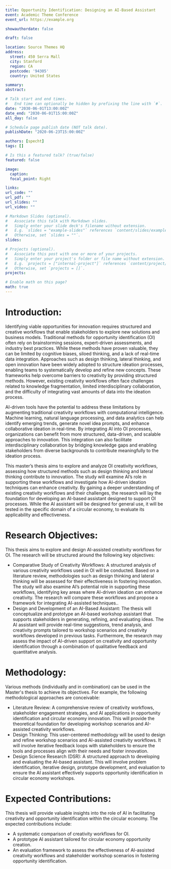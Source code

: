 ```yaml
---
title: Opportunity Identification: Designing an AI-Based Assistant
event: Academic Theme Conference
event_url: https://example.org

showauthordate: false

draft: false 

location: Source Themes HQ
address:
  street: 450 Serra Mall
  city: Stanford
  region: CA
  postcode: '94305'
  country: United States

summary: 
abstract: 

# Talk start and end times.
#   End time can optionally be hidden by prefixing the line with `#`.
date: "2030-06-01T13:00:00Z"
date_end: "2030-06-01T15:00:00Z"
all_day: false

# Schedule page publish date (NOT talk date).
publishDate: "2020-06-23T15:00:00Z"

authors: [specht]
tags: []

# Is this a featured talk? (true/false)
featured: false

image:
  caption:
  focal_point: Right

links:
url_code: ""
url_pdf: ""
url_slides: ""
url_video: ""

# Markdown Slides (optional).
#   Associate this talk with Markdown slides.
#   Simply enter your slide deck's filename without extension.
#   E.g. `slides = "example-slides"` references `content/slides/example-slides.md`.
#   Otherwise, set `slides = ""`.
slides:

# Projects (optional).
#   Associate this post with one or more of your projects.
#   Simply enter your project's folder or file name without extension.
#   E.g. `projects = ["internal-project"]` references `content/project/deep-learning/index.md`.
#   Otherwise, set `projects = []`.
projects:

# Enable math on this page?
math: true
---
```


# Introduction:
Identifying viable opportunities for innovation requires structured and creative workflows that enable stakeholders to explore new solutions and business models. Traditional methods for opportunity identification (OI) often rely on brainstorming sessions, expert-driven assessments, and industry best practices. While these methods have proven valuable, they can be limited by cognitive biases, siloed thinking, and a lack of real-time data integration. Approaches such as design thinking, lateral thinking, and open innovation have been widely adopted to structure ideation processes, enabling teams to systematically develop and refine new concepts. These frameworks help overcome barriers to creativity by providing structured methods. However, existing creativity workflows often face challenges related to knowledge fragmentation, limited interdisciplinary collaboration, and the difficulty of integrating vast amounts of data into the ideation process.

AI-driven tools have the potential to address these limitations by augmenting traditional creativity workflows with computational intelligence. Machine learning, natural language processing, and data analytics can help identify emerging trends, generate novel idea prompts, and enhance collaborative ideation in real-time. By integrating AI into OI processes, organizations can benefit from more structured, data-driven, and scalable approaches to innovation. This integration can also facilitate interdisciplinary collaboration by bridging knowledge gaps and enabling stakeholders from diverse backgrounds to contribute meaningfully to the ideation process.

This master’s thesis aims to explore and analyze OI creativity workflows, assessing how structured methods such as design thinking and lateral thinking contribute to innovation. The study will examine AI’s role in supporting these workflows and investigate how AI-driven ideation techniques can enhance creativity. By gaining a deeper understanding of existing creativity workflows and their challenges, the research will lay the foundation for developing an AI-based assistant designed to support OI processes. While the AI assistant will be designed for general use, it will be tested in the specific domain of a circular economy, to evaluate its applicability and effectiveness.


# Research Objectives:
This thesis aims to explore and design AI-assisted creativity workflows for OI. The research will be structured around the following key objectives:

* Comparative Study of Creativity Workflows: A structured analysis of various creativity workflows used in OI will be conducted. Based on a literature review, methodologies such as design thinking and lateral thinking will be assessed for their effectiveness in fostering innovation. The study will also examine AI’s potential role in supporting these workflows, identifying key areas where AI-driven ideation can enhance creativity. The research will compare these workflows and propose a framework for integrating AI-assisted techniques..
* Design and Development of an AI-Based Assistant: The thesis will conceptualize and prototype an AI-based workshop assistant that supports stakeholders in generating, refining, and evaluating ideas. The AI assistant will provide real-time suggestions, trend analysis, and creativity prompts tailored to workshop scenarios and creativity workflows developed in previous tasks. Furthermore, the research may assess the impact of AI-driven support on creativity and opportunity identification through a combination of qualitative feedback and quantitative analysis.

# Methodology:
Various methods (individually and in combination) can be used in the Master's thesis to achieve its objectives. For example, the following methodological approaches are conceivable:

* Literature Review: A comprehensive review of creativity workflows, stakeholder engagement strategies, and AI applications in opportunity identification and circular economy innovation. This will provide the theoretical foundation for developing workshop scenarios and AI-assisted creativity workflows.
* Design Thinking: This user-centered methodology will be used to design and refine workshop scenarios and AI-assisted creativity workflows. It will involve iterative feedback loops with stakeholders to ensure the tools and processes align with their needs and foster innovation.
* Design Science Research (DSR): A structured approach to developing and evaluating the AI-based assistant. This will involve problem identification, iterative design, prototype development, and evaluation to ensure the AI assistant effectively supports opportunity identification in circular economy workshops.

# Expected Contributions:
This thesis will provide valuable insights into the role of AI in facilitating creativity and opportunity identification within the circular economy. The expected contributions include:

* A systematic comparison of creativity workflows for OI.
* A prototype AI assistant tailored for circular economy opportunity creation.
* An evaluation framework to assess the effectiveness of AI-assisted creativity workflows and stakeholder workshop scenarios in fostering opportunity identification.





